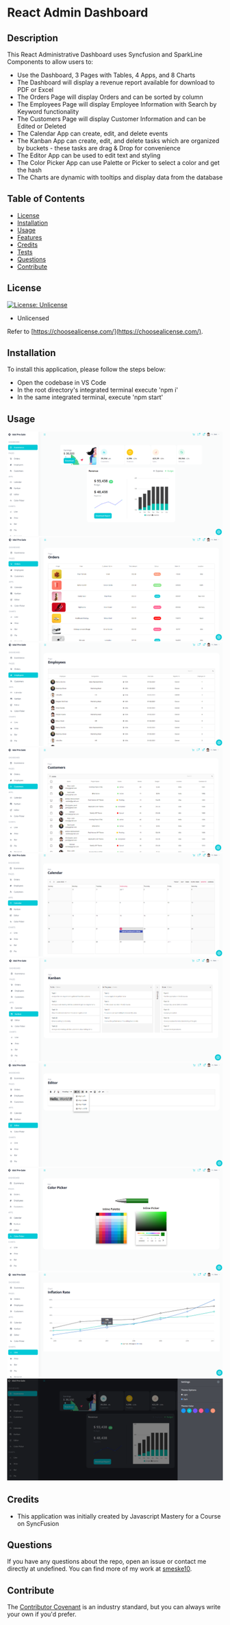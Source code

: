 # React Admin Dashboard

## Description

This React Administrative Dashboard uses Syncfusion and SparkLine Components to allow users to:

- Use the Dashboard, 3 Pages with Tables, 4 Apps, and 8 Charts
- The Dashboard will display a revenue report available for download to PDF or Excel
- The Orders Page will display Orders and can be sorted by column
- The Employees Page will display Employee Information with Search by Keyword functionality
- The Customers Page will display Customer Information and can be Edited or Deleted
- The Calendar App can create, edit, and delete events
- The Kanban App can create, edit, and delete tasks which are organized by buckets - these tasks are drag & Drop for convenience
- The Editor App can be used to edit text and styling
- The Color Picker App can use Palette or Picker to select a color and get the hash
- The Charts are dynamic with tooltips and display data from the database

## Table of Contents

- [License](#license)
- [Installation](#installation)
- [Usage](#usage)
- [Features](#features)
- [Credits](#credits)
- [Tests](#tests)
- [Questions](#questions)
- [Contribute](#Contribute)

## License

[![License: Unlicense](https://img.shields.io/badge/license-Unlicense-blue.svg)](http://unlicense.org/)

- Unlicensed

Refer to [https://choosealicense.com/](https://choosealicense.com/).

## Installation

To install this application, please follow the steps below:

- Open the codebase in VS Code
- In the root directory's integrated terminal execute 'npm i'
- In the same integrated terminal, execute 'npm start'

## Usage

![Dashboard Screenshot](/public/Dashboard.png)
![Orders Screenshot](/public/Orders.png)
![Employees Screenshot](/public/Employees.png)
![Customers Screenshot](/public/Customers.png)
![Calendar Screenshot](/public/Calendar.png)
![Kanban Screenshot](/public/Kanban.png)
![Editor Screenshot](/public/Editor.png)
![ColorPicker Screenshot](/public/ColorPicker.png)
![Chart Screenshot](/public/Chart.png)
![Chart Screenshot](/public/Theme%20Settings%20Dark%20Mode.png)

## Credits

- This application was initially created by Javascript Mastery for a Course on SyncFusion

## Questions

If you have any questions about the repo, open an issue or contact me directly at undefined. You can find more of my work at [smeske10](https://github.com/smeske10/).

## Contribute

The [Contributor Covenant](https://www.contributor-covenant.org/) is an industry standard, but you can always write your own if you'd prefer.

